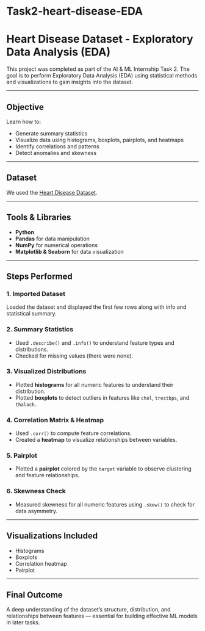 # Task2-heart-disease-EDA  
# Heart Disease Dataset - Exploratory Data Analysis (EDA)

This project was completed as part of the AI & ML Internship Task 2. The goal is to perform Exploratory Data Analysis (EDA) using statistical methods and visualizations to gain insights into the dataset.

---

## Objective

Learn how to:
- Generate summary statistics
- Visualize data using histograms, boxplots, pairplots, and heatmaps
- Identify correlations and patterns
- Detect anomalies and skewness

---

## Dataset
We used the [Heart Disease Dataset](https://www.kaggle.com/datasets/johnsmith88/heart-disease-dataset).

---

## Tools & Libraries

- **Python**
- **Pandas** for data manipulation
- **NumPy** for numerical operations
- **Matplotlib & Seaborn** for data visualization

---

## Steps Performed

### 1. Imported Dataset
Loaded the dataset and displayed the first few rows along with info and statistical summary.

### 2. Summary Statistics
- Used `.describe()` and `.info()` to understand feature types and distributions.
- Checked for missing values (there were none).

### 3. Visualized Distributions
- Plotted **histograms** for all numeric features to understand their distribution.
- Plotted **boxplots** to detect outliers in features like `chol`, `trestbps`, and `thalach`.

### 4. Correlation Matrix & Heatmap
- Used `.corr()` to compute feature correlations.
- Created a **heatmap** to visualize relationships between variables.

### 5. Pairplot
- Plotted a **pairplot** colored by the `target` variable to observe clustering and feature relationships.

### 6. Skewness Check
- Measured skewness for all numeric features using `.skew()` to check for data asymmetry.

---

## Visualizations Included

- Histograms
- Boxplots
- Correlation heatmap
- Pairplot

---

## Final Outcome

A deep understanding of the dataset’s structure, distribution, and relationships between features — essential for building effective ML models in later tasks.

